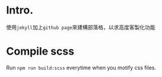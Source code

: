 
# Intro.

使用`jekyll`加上`github page`來建構部落格，以求高度客製化功能

# Compile scss

Run `npm run build:scss` everytime when you motify css files.